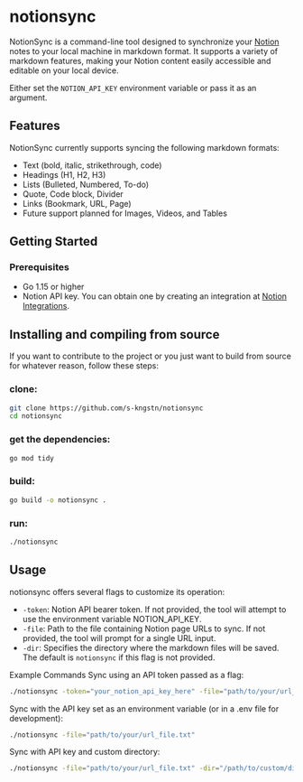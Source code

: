 # notionsync

NotionSync is a command-line tool designed to synchronize your [Notion](https://www.notion.so/) notes to your local machine in markdown format. It supports a variety of markdown features, making your Notion content easily accessible and editable on your local device.

Either set the `NOTION_API_KEY` environment variable or pass it as an argument.

## Features

NotionSync currently supports syncing the following markdown formats:

- Text (bold, italic, strikethrough, code)
- Headings (H1, H2, H3)
- Lists (Bulleted, Numbered, To-do)
- Quote, Code block, Divider
- Links (Bookmark, URL, Page)
- Future support planned for Images, Videos, and Tables

## Getting Started

### Prerequisites

- Go 1.15 or higher
- Notion API key. You can obtain one by creating an integration at [Notion Integrations](https://www.notion.so/my-integrations).

## Installing and compiling from source

If you want to contribute to the project or you just want to build from source for whatever reason, follow these steps:

### clone:
```bash
git clone https://github.com/s-kngstn/notionsync
cd notionsync
```

### get the dependencies:
```bash
go mod tidy
```

### build:
```bash
go build -o notionsync .
```

### run:
```bash
./notionsync
```

## Usage

notionsync offers several flags to customize its operation:

- `-token`: Notion API bearer token. If not provided, the tool will attempt to use the environment variable NOTION_API_KEY.
- `-file`: Path to the file containing Notion page URLs to sync. If not provided, the tool will prompt for a single URL input.
- `-dir`: Specifies the directory where the markdown files will be saved. The default is `notionsync` if this flag is not provided.

Example Commands
Sync using an API token passed as a flag:
```bash
./notionsync -token="your_notion_api_key_here" -file="path/to/your/url_file.txt"
```

Sync with the API key set as an environment variable (or in a .env file for development):
```bash
./notionsync -file="path/to/your/url_file.txt"
```

Sync with API key and custom directory:
```bash
./notionsync -file="path/to/your/url_file.txt" -dir="/path/to/custom/directory"
```
